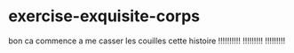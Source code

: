 # exercise-exquisite-corps


bon ca commence a me casser les couilles cette histoire !!!!!!!!!!
!!!!!!!!!
!!!!!!!!!
